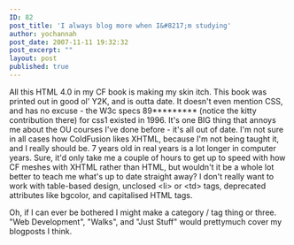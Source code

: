 ```yaml
---
ID: 82
post_title: 'I always blog more when I&#8217;m studying'
author: yochannah
post_date: 2007-11-11 19:32:32
post_excerpt: ""
layout: post
published: true
---
```

All this HTML 4.0 in my CF book is making my skin itch. This book was printed out in good ol' Y2K, and is outta date. It doesn't even mention CSS, and has no excuse - the W3c specs 89********* (notice the kitty contribution there) for css1 existed in 1996. It's one BIG thing that annoys me about the OU courses I've done before - it's all out of date. I'm not sure in all cases how ColdFusion likes XHTML, because I'm not being taught it, and I really should be. 7 years old in real years is a lot  longer in computer years. Sure, it'd only take me a couple of hours to get up to speed  with how CF meshes with XHTML rather than HTML, but wouldn't it be a whole lot better to teach me what's up to date straight away? I don't really want to work with table-based design, unclosed &lt;li&gt; or &lt;td&gt; tags, deprecated attributes like bgcolor, and capitalised HTML tags. 

Oh, if I can ever be bothered I might make a category / tag thing or three. "Web Development", "Walks", and "Just Stuff" would prettymuch cover my blogposts I think.